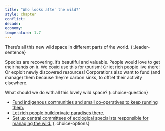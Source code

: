 ```yaml
---
title: "Who looks after the wild?"
style: chapter
conflict: 
decade: 
economy: 
temperature: 1.7
---
```


There’s all this new wild space in different parts of the world. 
{:.leader-sentence}

Species are recovering. It’s beautiful and valuable. People would love to get their hands on it. We could use this for tourism! Or let rich people live there! Or exploit newly discovered resources! Corporations also want to fund (and manage) them because they’re carbon sinks, to offset their activity elsewhere.

What should we do with all this lovely wild space?
{:.choice-question}

- [Fund indigenous communities and small co-operatives to keep running them.](chapter_local-communities.html)
- [Let rich people build private paradises there.](chapter_corporate-forests.html)
- [Set up central committees of ecological specialists responsible for managing the wild.](chapter_ecological-technocrats.html)
{:.choice-options}
